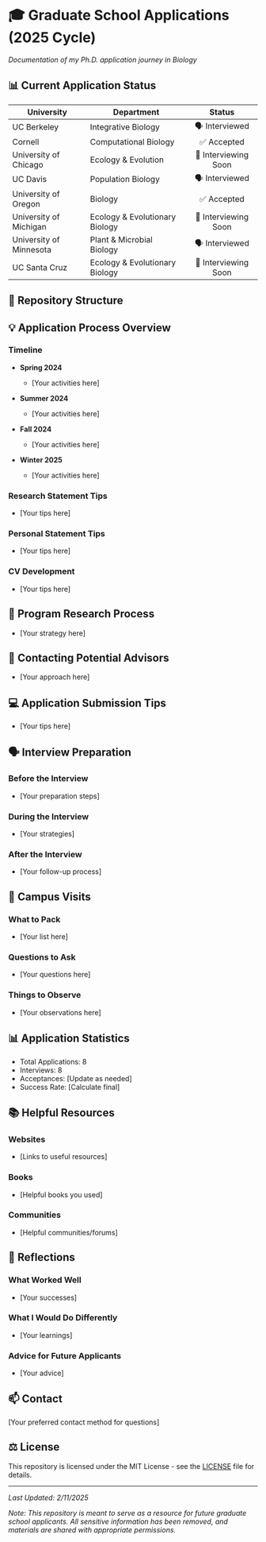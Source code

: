 # 🎓 Graduate School Applications (2025 Cycle)
*Documentation of my Ph.D. application journey in Biology*

## 📊 Current Application Status

| University | Department | Status |
|------------|------------|:------:|
| UC Berkeley | Integrative Biology | 🗣️ Interviewed |
| Cornell | Computational Biology | ✅ Accepted |
| University of Chicago | Ecology & Evolution | 📅 Interviewing Soon |
| UC Davis | Population Biology | 🗣️ Interviewed |
| University of Oregon | Biology | ✅ Accepted |
| University of Michigan | Ecology & Evolutionary Biology | 📅 Interviewing Soon |
| University of Minnesota | Plant & Microbial Biology | 🗣️ Interviewed |
| UC Santa Cruz | Ecology & Evolutionary Biology | 📅 Interviewing Soon |

## 📁 Repository Structure

## 💡 Application Process Overview

### Timeline
- **Spring 2024**
    - [Your activities here]

- **Summer 2024**
    - [Your activities here]

- **Fall 2024**
    - [Your activities here]

- **Winter 2025**
    - [Your activities here]

### Research Statement Tips
- [Your tips here]

### Personal Statement Tips
- [Your tips here]

### CV Development
- [Your tips here]

## 🎯 Program Research Process
- [Your strategy here]

## 📧 Contacting Potential Advisors
- [Your approach here]

## 💻 Application Submission Tips
- [Your tips here]

## 🗣️ Interview Preparation
### Before the Interview
- [Your preparation steps]

### During the Interview
- [Your strategies]

### After the Interview
- [Your follow-up process]

## 🏫 Campus Visits
### What to Pack
- [Your list here]

### Questions to Ask
- [Your questions here]

### Things to Observe
- [Your observations here]

## 📊 Application Statistics
- Total Applications: 8
- Interviews: 8
- Acceptances: [Update as needed]
- Success Rate: [Calculate final]

## 📚 Helpful Resources
### Websites
- [Links to useful resources]

### Books
- [Helpful books you used]

### Communities
- [Helpful communities/forums]

## 💭 Reflections
### What Worked Well
- [Your successes]

### What I Would Do Differently
- [Your learnings]

### Advice for Future Applicants
- [Your advice]

## 📫 Contact
[Your preferred contact method for questions]

## ⚖️ License
This repository is licensed under the MIT License - see the [LICENSE](LICENSE) file for details.

---
*Last Updated: 2/11/2025*

*Note: This repository is meant to serve as a resource for future graduate school applicants. All sensitive information has been removed, and materials are shared with appropriate permissions.*